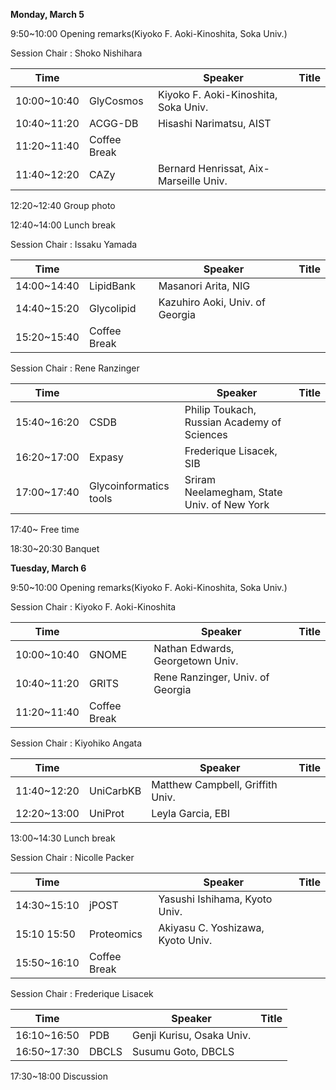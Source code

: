 **Monday, March 5**	

 9:50~10:00 Opening remarks(Kiyoko F. Aoki-Kinoshita, Soka Univ.)
 
Session Chair : Shoko Nishihara

| Time | |Speaker | Title |
|---|---|---|---|
| 10:00~10:40 | GlyCosmos      | Kiyoko F. Aoki-Kinoshita, Soka Univ.  |  |
| 10:40~11:20 | ACGG-DB        | Hisashi Narimatsu, AIST               |  |
| 11:20~11:40 | Coffee Break   |                                       |  |
| 11:40~12:20 | CAZy           | Bernard Henrissat, Aix-Marseille Univ.|  |

12:20~12:40  Group photo

12:40~14:00  Lunch break				

Session Chair : Issaku Yamada

| Time | |Speaker | Title |
|---|---|---|---|
| 14:00~14:40 | LipidBank     | Masanori Arita, NIG             |  |
| 14:40~15:20 | Glycolipid    | Kazuhiro Aoki, Univ. of Georgia |  |
| 15:20~15:40 | Coffee Break  |                                 |  |

Session Chair : Rene Ranzinger

| Time | |Speaker | Title |
|---|---|---|---|
| 15:40~16:20 | CSDB                     | Philip Toukach, Russian Academy of Sciences |  |
| 16:20~17:00 | Expasy                   | Frederique Lisacek, SIB                     |  |
| 17:00~17:40 | Glycoinformatics tools   | Sriram Neelamegham, State Univ. of New York |  |
							
17:40~ Free time

18:30~20:30 Banquet

**Tuesday, March 6**

9:50~10:00 Opening remarks(Kiyoko F. Aoki-Kinoshita, Soka Univ.)

Session Chair : Kiyoko F. Aoki-Kinoshita

| Time | |Speaker | Title |
|---|---|---|---|
| 10:00~10:40 | GNOME          | Nathan Edwards, Georgetown Univ.     |  |
| 10:40~11:20 | GRITS          | Rene Ranzinger, Univ. of Georgia     |  |
| 11:20~11:40 | Coffee Break   |                                      |  |

Session Chair : Kiyohiko Angata

| Time | |Speaker | Title |
|---|---|---|---|
| 11:40~12:20 | UniCarbKB      | Matthew Campbell, Griffith Univ.     |  |
| 12:20~13:00 | UniProt        | Leyla Garcia, EBI                    |  |
   
13:00~14:30  Lunch break

Session Chair : Nicolle Packer

| Time | |Speaker | Title |
|---|---|---|---|
| 14:30~15:10 | jPOST        | Yasushi Ishihama, Kyoto Univ.        |  |
| 15:10	15:50 | Proteomics   | Akiyasu C. Yoshizawa, Kyoto Univ.    |  |
| 15:50~16:10 | Coffee Break   |  

Session Chair : Frederique Lisacek

| Time | |Speaker | Title |
|---|---|---|---|
| 16:10~16:50 | PDB          | Genji Kurisu, Osaka Univ.      |  |
| 16:50~17:30 | DBCLS        | Susumu Goto, DBCLS             |  |

17:30~18:00 Discussion			

